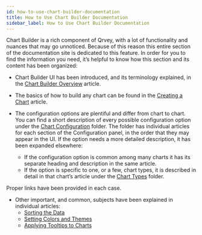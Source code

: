 ```yaml
---
id: how-to-use-chart-builder-documentation
title: How to Use Chart Builder Documentation
sidebar_label: How to Use Chart Builder Documentation
---
```


<div style={{textAlign: "justify"}}>

Chart Builder is a rich component of Qrvey, with a lot of functionality and nuances that may go unnoticed. Because of this reason this entire section of the documentation site is dedicated to this feature. 
In order for you to find the information you need, it’s helpful to know how this section and its content has been organized:

* Chart Builder UI has been introduced, and its terminology explained, in the [Chart Builder Overview](../../chart-builder/overview.md) article.
* The basics of how to build any chart can be found in the [Creating a Chart](../../dataviews/chart-builder/creating-charts.md) article.
* The configuration options are plentiful and differ from chart to chart. You can find a short description of every possible configuration option under the [Chart Configuration](../../dataviews/chart-builder/configure-charts.md) folder. The folder has individual articles for each section of the Configuration panel, in the order that they may appear in the UI. If the option needs a more detailed description, it has been expanded elsewhere:

    * If the configuration option is common among many charts it has its separate heading and description in the same article. 
    * If the option is specific to one, or a few, chart types, it is described in detail in that chart’s article under the [Chart Types](../../dataviews/chart-types/bar.md) folder.
    
Proper links have been provided in each case.
* Other important, and common, subjects have been explained in individual articles:
  * [Sorting the Data](../../chart-builder/sorting.md)
  * [Setting Colors and Themes](../../chart-builder/setting-chart-styles.md)
  * [Applying Tooltips to Charts](../../chart-builder/tooltips)

 


</div>